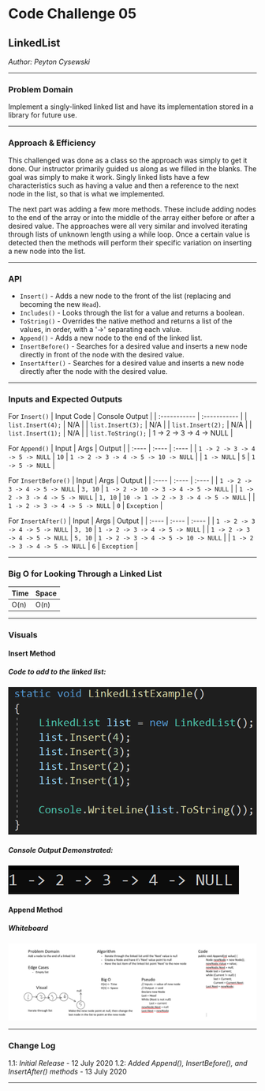 # Code Challenge 05

## LinkedList
*Author: Peyton Cysewski*

---

### Problem Domain

Implement a singly-linked linked list and have its implementation stored in a library for future use.

---


### Approach & Efficiency

This challenged was done as a class so the approach was simply to get it done. Our instructor primarily guided us along as we filled in the blanks. The goal was simply to make it work. Singly linked lists have a few characteristics such as having a value and then a reference to the next node in the list, so that is what we implemented.

The next part was adding a few more methods. These include adding nodes to the end of the array or into the middle of the array either before or after a desired value. The approaches were all very similar and involved iterating through lists of unknown length using a while loop. Once a certain value is detected then the methods will perform their specific variation on inserting a new node into the list.


---


### API

- ```Insert()``` - Adds a new node to the front of the list (replacing and becoming the new ```Head```).
- ```Includes()``` - Looks through the list for a value and returns a boolean.
- ```ToString()``` - Overrides the native method and returns a list of the values, in order, with a '->' separating each value.
- ```Append()``` - Adds a new node to the end of the linked list.
- ```InsertBefore()``` - Searches for a desired value and inserts a new node directly in front of the node with the desired value.
- ```InsertAfter()``` - Searches for a desired value and inserts a new node directly after the node with the desired value.


---


### Inputs and Expected Outputs

For ```Insert()```
| Input Code | Console Output |
| :----------- | :----------- |
| ```list.Insert(4);``` | N/A |
| ```list.Insert(3);``` | N/A |
| ```list.Insert(2);``` | N/A |
| ```list.Insert(1);``` | N/A |
| ```list.ToString();``` | 1 -> 2 -> 3 -> 4 -> NULL |

For ```Append()```
| Input | Args | Output |
| :---- | :---- | :---- |
| ```1 -> 2 -> 3 -> 4 -> 5 -> NULL``` | ```10``` | ```1 -> 2 -> 3 -> 4 -> 5 -> 10 -> NULL``` |
| ```1 -> NULL``` | ```5``` | ```1 -> 5 -> NULL``` |

For ```InsertBefore()```
| Input | Args | Output |
| :---- | :---- | :---- |
| ```1 -> 2 -> 3 -> 4 -> 5 -> NULL``` | ```3, 10``` | ```1 -> 2 -> 10 -> 3 -> 4 -> 5 -> NULL``` |
| ```1 -> 2 -> 3 -> 4 -> 5 -> NULL``` | ```1, 10``` | ```10 -> 1 -> 2 -> 3 -> 4 -> 5 -> NULL``` |
| ```1 -> 2 -> 3 -> 4 -> 5 -> NULL``` | ```0``` | ```Exception``` |

For ```InsertAfter()```
| Input | Args | Output |
| :---- | :---- | :---- |
| ```1 -> 2 -> 3 -> 4 -> 5 -> NULL``` | ```3, 10``` | ```1 -> 2 -> 3 -> 4 -> 5 -> NULL``` |
| ```1 -> 2 -> 3 -> 4 -> 5 -> NULL``` | ```5, 10``` | ```1 -> 2 -> 3 -> 4 -> 5 -> 10 -> NULL``` |
| ```1 -> 2 -> 3 -> 4 -> 5 -> NULL``` | ```6``` | ```Exception``` |


---


### Big O for Looking Through a Linked List

| Time | Space |
| :----------- | :----------- |
| O(n) | O(n) |


---


### Visuals

#### Insert Method
##### Code to add to the linked list:
![Input Code](./assets/LinkedListCode.png)
##### Console Output Demonstrated:
![Console Output](./assets/LinkedListOutput.png)

#### Append Method
##### Whiteboard
![Append](./assets/AppendWhiteboard.png)

---

### Change Log
1.1: *Initial Release* - 12 July 2020
1.2: *Added Append(), InsertBefore(), and InsertAfter() methods* - 13 July 2020

---